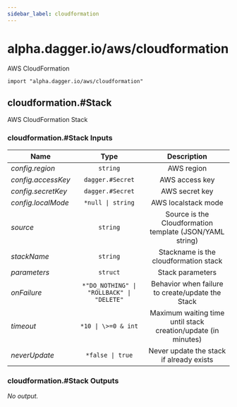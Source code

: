 ```yaml
---
sidebar_label: cloudformation
---
```


# alpha.dagger.io/aws/cloudformation

AWS CloudFormation

```cue
import "alpha.dagger.io/aws/cloudformation"
```

## cloudformation.#Stack

AWS CloudFormation Stack

### cloudformation.#Stack Inputs

| Name                 | Type                                         | Description                                                     |
| -------------        |:-------------:                               |:-------------:                                                  |
|*config.region*       | `string`                                     |AWS region                                                       |
|*config.accessKey*    | `dagger.#Secret`                             |AWS access key                                                   |
|*config.secretKey*    | `dagger.#Secret`                             |AWS secret key                                                   |
|*config.localMode*    | `*null \| string`                            |AWS localstack mode                                              |
|*source*              | `string`                                     |Source is the Cloudformation template (JSON/YAML string)         |
|*stackName*           | `string`                                     |Stackname is the cloudformation stack                            |
|*parameters*          | `struct`                                     |Stack parameters                                                 |
|*onFailure*           | `*"DO_NOTHING" \| "ROLLBACK" \| "DELETE"`    |Behavior when failure to create/update the Stack                 |
|*timeout*             | `*10 \| \>=0 & int`                          |Maximum waiting time until stack creation/update (in minutes)    |
|*neverUpdate*         | `*false \| true`                             |Never update the stack if already exists                         |

### cloudformation.#Stack Outputs

_No output._
